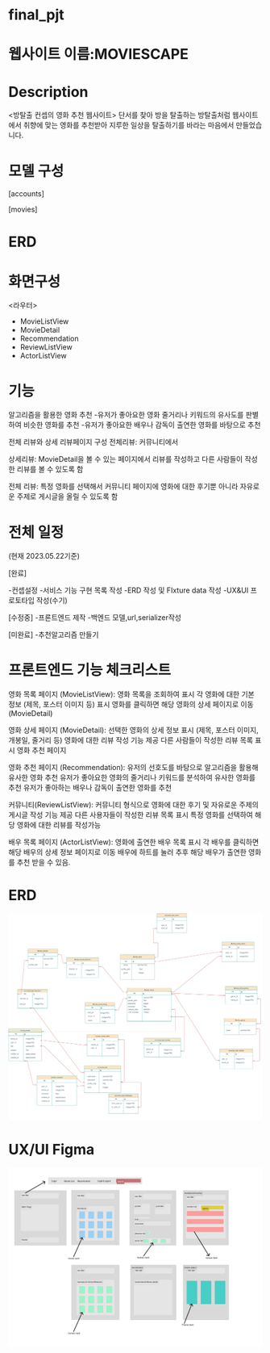 # final_pjt

# 웹사이트 이름:MOVIESCAPE

# Description
<방탈출 컨셉의 영화 추천 웹사이트>
단서를 찾아 방을 탈출하는 방탈출처럼 웹사이트에서 취향에 맞는 영화를 추천받아
지루한 일상을 탈출하기를 바라는 마음에서 만들었습니다.


# 모델 구성

[accounts] 

[movies] 


# ERD


# 화면구성

<라우터>
- MovieListView
- MovieDetail
- Recommendation
- ReviewListView
- ActorListView


# 기능

알고리즘을 활용한 영화 추천
-유저가 좋아요한 영화 줄거리나 키워드의 유사도를 판별하여 비슷한 영화를 추천
-유저가 좋아요한 배우나 감독이 출연한 영화를 바탕으로 추천

전체 리뷰와 상세 리뷰페이지 구성
전체리뷰: 커뮤니티에서 
 
상세리뷰: MovieDetail을 볼 수 있는 페이지에서 리뷰를 작성하고 다른 사람들이 작성한 리뷰를 볼 수 있도록 함

전체 리뷰: 특정 영화를 선택해서  커뮤니티 페이지에 영화에 대한 후기뿐 아니라 자유로운 주제로 게시글을 올릴 수 있도록 함


# 전체 일정

(현재 2023.05.22기준)

[완료]

-컨셉설정
-서비스 기능 구현 목록 작성
-ERD 작성 및 FIxture data 작성
-UX&UI 프로토타입 작성(수기)

[수정중]
-프론트엔드 제작
-백엔드 모델,url,serializer작성

[미완료]
-추천알고리즘 만들기



# 프론트엔드 기능 체크리스트

영화 목록 페이지 (MovieListView):
영화 목록을 조회하여 표시
각 영화에 대한 기본 정보 (제목, 포스터 이미지 등) 표시
영화를 클릭하면 해당 영화의 상세 페이지로 이동 (MovieDetail)


영화 상세 페이지 (MovieDetail):
선택한 영화의 상세 정보 표시 (제목, 포스터 이미지, 개봉일, 줄거리 등)
영화에 대한 리뷰 작성 기능 제공
다른 사람들이 작성한 리뷰 목록 표시
영화 추천 페이지 

영화 추천 페이지 (Recommendation):
유저의 선호도를 바탕으로 알고리즘을 활용해 유사한 영화 추천
유저가 좋아요한 영화의 줄거리나 키워드를 분석하여 유사한 영화를 추천
유저가 좋아하는 배우나 감독이 출연한 영화를 추천


커뮤니티(ReviewListView):
커뮤니티 형식으로 영화에 대한 후기 및 자유로운 주제의 게시글 작성 기능 제공
다른 사용자들이 작성한 리뷰 목록 표시
특정 영화를 선택하여 해당 영화에 대한 리뷰를 작성가능

배우 목록 페이지 (ActorListView):
영화에 출연한 배우 목록 표시
각 배우를 클릭하면 해당 배우의 상세 정보 페이지로 이동
배우에 하트를 눌러 추후 해당 배우가 출연한 영화를 추천 받을 수 있음.

# ERD
<img src="./erd_readme.png">

# UX/UI Figma
<img src="./UX_UI_Figma.png">
